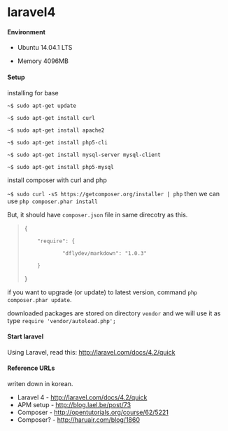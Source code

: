 laravel4
========

#### Environment

* Ubuntu 14.04.1 LTS

* Memory 4096MB

#### Setup

installing for base

`~$ sudo apt-get update`

`~$ sudo apt-get install curl`

`~$ sudo apt-get install apache2`

`~$ sudo apt-get install php5-cli `

`~$ sudo apt-get install mysql-server mysql-client`

`~$ sudo apt-get install php5-mysql`

install composer with curl and php

`~$ sudo curl -sS https://getcomposer.org/installer | php` then we can use `php composer.phar install`

But, it should have `composer.json` file in same direcotry as this.

> {
>
>         "require": {
> 
>                 "dflydev/markdown": "1.0.3"
> 
>         }
>
> }
>

if you want to upgrade (or update) to latest version, command `php composer.phar update`.

downloaded packages are stored on directory `vendor` and we will use it as type `require 'vendor/autoload.php';`
 


#### Start laravel

Using Laravel, read this: http://laravel.com/docs/4.2/quick

#### Reference URLs

writen down in korean.

* Laravel 4 - http://laravel.com/docs/4.2/quick
* APM setup - http://blog.lael.be/post/73
* Composer - http://opentutorials.org/course/62/5221
* Composer? - http://haruair.com/blog/1860
